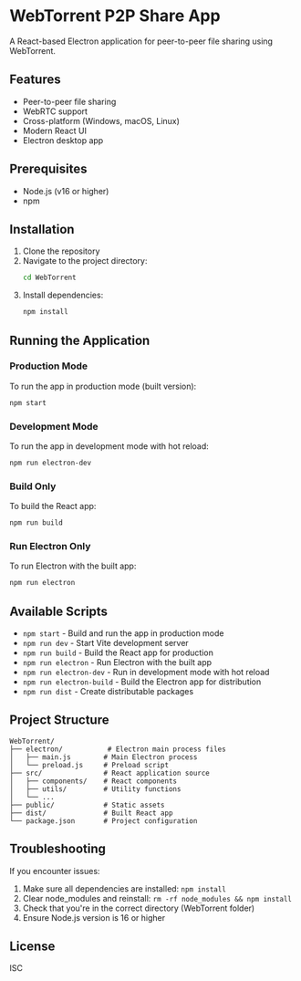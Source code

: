 # WebTorrent P2P Share App

A React-based Electron application for peer-to-peer file sharing using WebTorrent.

## Features

- Peer-to-peer file sharing
- WebRTC support
- Cross-platform (Windows, macOS, Linux)
- Modern React UI
- Electron desktop app

## Prerequisites

- Node.js (v16 or higher)
- npm

## Installation

1. Clone the repository
2. Navigate to the project directory:
   ```bash
   cd WebTorrent
   ```
3. Install dependencies:
   ```bash
   npm install
   ```

## Running the Application

### Production Mode
To run the app in production mode (built version):
```bash
npm start
```

### Development Mode
To run the app in development mode with hot reload:
```bash
npm run electron-dev
```

### Build Only
To build the React app:
```bash
npm run build
```

### Run Electron Only
To run Electron with the built app:
```bash
npm run electron
```

## Available Scripts

- `npm start` - Build and run the app in production mode
- `npm run dev` - Start Vite development server
- `npm run build` - Build the React app for production
- `npm run electron` - Run Electron with the built app
- `npm run electron-dev` - Run in development mode with hot reload
- `npm run electron-build` - Build the Electron app for distribution
- `npm run dist` - Create distributable packages

## Project Structure

```
WebTorrent/
├── electron/           # Electron main process files
│   ├── main.js        # Main Electron process
│   └── preload.js     # Preload script
├── src/               # React application source
│   ├── components/    # React components
│   ├── utils/         # Utility functions
│   └── ...
├── public/            # Static assets
├── dist/              # Built React app
└── package.json       # Project configuration
```

## Troubleshooting

If you encounter issues:

1. Make sure all dependencies are installed: `npm install`
2. Clear node_modules and reinstall: `rm -rf node_modules && npm install`
3. Check that you're in the correct directory (WebTorrent folder)
4. Ensure Node.js version is 16 or higher

## License

ISC
